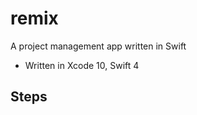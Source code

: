 # remix

A project management app written in Swift

- Written in Xcode 10, Swift 4

## Steps



















